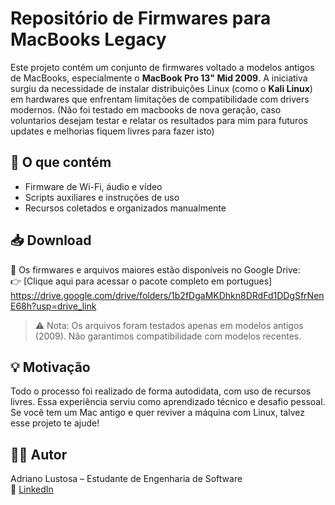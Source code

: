 # Repositório de Firmwares para MacBooks Legacy

Este projeto contém um conjunto de firmwares voltado a modelos antigos de MacBooks, especialmente o **MacBook Pro 13" Mid 2009**. A iniciativa surgiu da necessidade de instalar distribuições Linux (como o **Kali Linux**) em hardwares que enfrentam limitações de compatibilidade com drivers modernos. (Não foi testado em macbooks de nova geração, caso voluntarios desejam testar e relatar os resultados para mim para futuros updates e melhorias fiquem livres para fazer isto)

## 🔧 O que contém

- Firmware de Wi-Fi, áudio e vídeo
- Scripts auxiliares e instruções de uso
- Recursos coletados e organizados manualmente

## 📥 Download

📁 Os firmwares e arquivos maiores estão disponíveis no Google Drive:  
👉 [Clique aqui para acessar o pacote completo em portugues] https://drive.google.com/drive/folders/1b2fDgaMKDhkn8DRdFd1DDgSfrNenE68h?usp=drive_link

> ⚠️ Nota: Os arquivos foram testados apenas em modelos antigos (2009). Não garantimos compatibilidade com modelos recentes.

## 💡 Motivação

Todo o processo foi realizado de forma autodidata, com uso de recursos livres. Essa experiência serviu como aprendizado técnico e desafio pessoal. Se você tem um Mac antigo e quer reviver a máquina com Linux, talvez esse projeto te ajude!

## 👨‍💻 Autor

Adriano Lustosa – Estudante de Engenharia de Software  
🔗 [LinkedIn](https://www.linkedin.com/in/adriano-lustosa-38a824365/)
